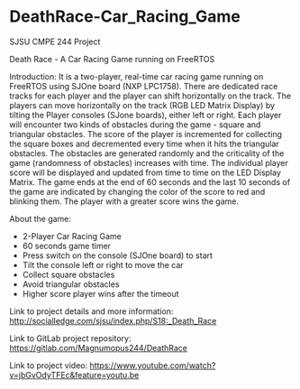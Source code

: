 # DeathRace-Car_Racing_Game
SJSU CMPE 244 Project

Death Race - A Car Racing Game running on FreeRTOS

Introduction:
It is a two-player, real-time car racing game running on FreeRTOS using SJOne board (NXP LPC1758). There are dedicated race tracks for each player and the player can shift horizontally on the track. The players can move horizontally on the track (RGB LED Matrix Display) by tilting the Player consoles (SJone boards), either left or right. Each player will encounter two kinds of obstacles during the game - square and triangular obstacles. The score of the player is incremented for collecting the square boxes and decremented every time when it hits the triangular obstacles. The obstacles are generated randomly and the criticality of the game (randomness of obstacles) increases with time. The individual player score will be displayed and updated from time to time on the LED Display Matrix. The game ends at the end of 60 seconds and the last 10 seconds of the game are indicated by changing the color of the score to red and blinking them. The player with a greater score wins the game.

About the game:
* 2-Player Car Racing Game
* 60 seconds game timer
* Press switch on the console (SJOne board) to start
* Tilt the console left or right to move the car
* Collect square obstacles
* Avoid triangular obstacles
* Higher score player wins after the timeout

Link to project details and more information: http://socialledge.com/sjsu/index.php/S18:_Death_Race

Link to GitLab project repository: https://gitlab.com/Magnumopus244/DeathRace

Link to project video: https://www.youtube.com/watch?v=jbGvOdyTFEc&feature=youtu.be

